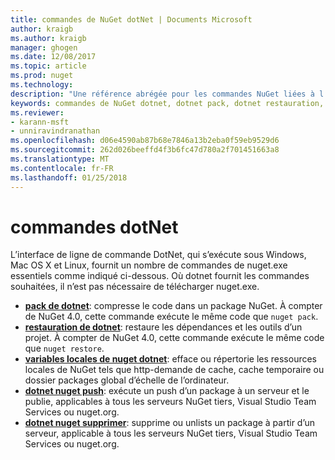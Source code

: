 ```yaml
---
title: commandes de NuGet dotNet | Documents Microsoft
author: kraigb
ms.author: kraigb
manager: ghogen
ms.date: 12/08/2017
ms.topic: article
ms.prod: nuget
ms.technology: 
description: "Une référence abrégée pour les commandes NuGet liées à l’aide de l’interface de ligne de commande dotnet."
keywords: commandes de NuGet dotnet, dotnet pack, dotnet restauration, variables locales de nuget dotnet, dotnet nuget push, dotnet nuget delete
ms.reviewer:
- karann-msft
- unniravindranathan
ms.openlocfilehash: d06e4590ab87b68e7846a13b2eba0f59eb9529d6
ms.sourcegitcommit: 262d026beeffd4f3b6fc47d780a2f701451663a8
ms.translationtype: MT
ms.contentlocale: fr-FR
ms.lasthandoff: 01/25/2018
---
```

# <a name="dotnet-commands"></a>commandes dotNet

L’interface de ligne de commande DotNet, qui s’exécute sous Windows, Mac OS X et Linux, fournit un nombre de commandes de nuget.exe essentiels comme indiqué ci-dessous. Où dotnet fournit les commandes souhaitées, il n’est pas nécessaire de télécharger nuget.exe.

- [**pack de dotnet**](/dotnet/core/tools/dotnet-pack?tabs=netcore2x): compresse le code dans un package NuGet. À compter de NuGet 4.0, cette commande exécute le même code que `nuget pack`.
- [**restauration de dotnet**](/dotnet/core/tools/dotnet-restore?tabs=netcore2x): restaure les dépendances et les outils d’un projet. À compter de NuGet 4.0, cette commande exécute le même code que `nuget restore`.
- [**variables locales de nuget dotnet**](/dotnet/core/tools/dotnet-nuget-locals): efface ou répertorie les ressources locales de NuGet tels que http-demande de cache, cache temporaire ou dossier packages global d’échelle de l’ordinateur.
- [**dotnet nuget push**](/dotnet/core/tools/dotnet-nuget-push): exécute un push d’un package à un serveur et le publie, applicables à tous les serveurs NuGet tiers, Visual Studio Team Services ou nuget.org.
- [**dotnet nuget supprimer**](/dotnet/core/tools/dotnet-nuget-delete): supprime ou unlists un package à partir d’un serveur, applicable à tous les serveurs NuGet tiers, Visual Studio Team Services ou nuget.org.
